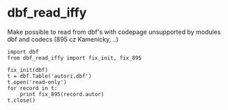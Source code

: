 # dbf_read_iffy
Make possible to read from dbf's with codepage unsupported by modules dbf and codecs (895 cz Kamenicky, ..)

	import dbf
	from dbf_read_iffy import fix_init, fix_895
	
	fix_init(dbf)
	t = dbf.Table('autori.dbf')
	t.open('read-only')
	for record in t:
	    print fix_895(record.autor)
	t.close()
